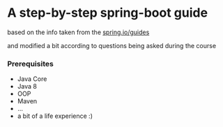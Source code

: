 # A step-by-step spring-boot guide

based on the info taken from the [spring.io/guides](https://spring.io/guides) 

and modified a bit according to questions being asked during the course

### Prerequisites

- Java Core
- Java 8
- OOP
- Maven
- ...
- a bit of a life experience  :)

